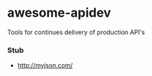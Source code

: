 # awesome-apidev
Tools for continues delivery of production API's


### Stub

 - http://myjson.com/
